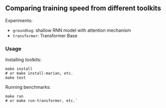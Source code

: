 ## Comparing training speed from different toolkits

Experiments:
- `groundhog`: shallow RNN model with attention mechanism
- `transformer`: Transformer Base


### Usage

Installing toolkits:

    make install
    # or make install-marian, etc.
    make test

Running benchmarks:

    make run
    # or make run-transformer, etc.`

